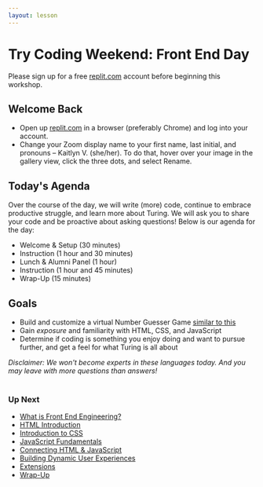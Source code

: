 ```yaml
---
layout: lesson
---
```


# Try Coding Weekend: Front End Day

Please sign up for a free <a target="blank" href="https://replit.com/">replit.com</a> account before beginning this workshop.

## Welcome Back

- Open up <a target="blank" href="https://replit.com/">replit.com</a> in a browser (preferably Chrome) and log into your account.
- Change your Zoom display name to your first name, last initial, and pronouns – Kaitlyn V. (she/her). To do that, hover over your image in the gallery view, click the three dots, and select Rename.

## Today's Agenda

Over the course of the day, we will write (more) code, continue to embrace productive struggle, and learn more about Turing.  We will ask you to share your code and be proactive about asking questions! Below is our agenda for the day:

- Welcome & Setup (30 minutes)
- Instruction (1 hour and 30 minutes)
- Lunch & Alumni Panel (1 hour)
- Instruction (1 hour and 45 minutes)
- Wrap-Up (15 minutes)


## Goals

- Build and customize a virtual Number Guesser Game [similar to this](https://js-number-guesser-final.turingschool.repl.co/)
- Gain _exposure_ and familiarity with HTML, CSS, and JavaScript
- Determine if coding is something you enjoy doing and want to pursue further, and get a feel for what Turing is all about

_Disclaimer: We won't become experts in these languages today. And you may leave with more questions than answers!_
<br><br>


### Up Next

- [What is Front End Engineering?](./what-is-fee)
- [HTML Introduction](./html-intro)
- [Introduction to CSS](./intro-to-css)
- [JavaScript Fundamentals](./js-1)
- [Connecting HTML & JavaScript](./js-2)
- [Building Dynamic User Experiences](./js-3)
- [Extensions](./extensions)
- [Wrap-Up](./wrap-up)
